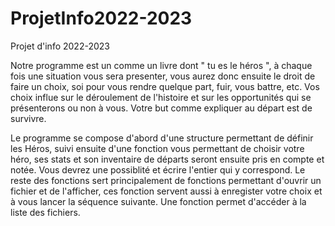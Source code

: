 # ProjetInfo2022-2023
Projet d'info 2022-2023

  Notre programme est un comme un livre dont " tu es le héros ", à chaque fois une situation vous sera presenter, vous aurez donc ensuite le droit de faire un choix, soi pour vous rendre quelque part, fuir, vous battre, etc. Vos choix influe sur le déroulement de l'histoire et sur les opportunités qui se présenterons ou non à vous. Votre but comme expliquer au départ est de survivre.

  Le programme se compose d'abord d'une structure permettant de définir les Héros, suivi ensuite d'une fonction vous permettant de choisir votre héro, ses stats et son inventaire de départs seront ensuite pris en compte et notée. Vous devrez une possiblité et écrire l'entier qui y correspond.
  Le reste des fonctions sert principalement de fonctions permettant d'ouvrir un fichier et de l'afficher, ces fonction servent aussi à enregister votre choix et à vous lancer la séquence suivante.
Une fonction permet d'accéder à la liste des fichiers. 
